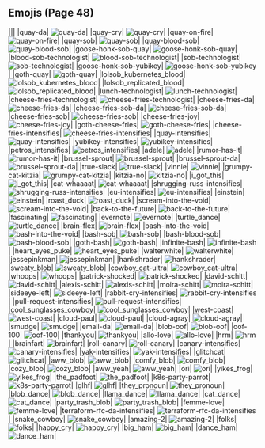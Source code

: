 
## Emojis (Page 48)
|||
|quay-da| ![quay-da](/output/quay-da.png)|
|quay-cry| ![quay-cry](/output/quay-cry.png)|
|quay-on-fire| ![quay-on-fire](/output/quay-on-fire.gif)|
|quay-sob| ![quay-sob](/output/quay-sob.png)|
|quay-blood-sob| ![quay-blood-sob](/output/quay-blood-sob.png)|
|goose-honk-sob-quay| ![goose-honk-sob-quay](/output/goose-honk-sob-quay.png)|
|blood-sob-technologist| ![blood-sob-technologist](/output/blood-sob-technologist.png)|
|sob-technologist| ![sob-technologist](/output/sob-technologist.png)|
|goose-honk-sob-yubikey| ![goose-honk-sob-yubikey](/output/goose-honk-sob-yubikey.png)|
|goth-quay| ![goth-quay](/output/goth-quay.png)|
|lolsob_kubernetes_blood| ![lolsob_kubernetes_blood](/output/lolsob_kubernetes_blood.png)|
|lolsob_replicated_blood| ![lolsob_replicated_blood](/output/lolsob_replicated_blood.png)|
|lunch-technologist| ![lunch-technologist](/output/lunch-technologist.png)|
|cheese-fries-technologist| ![cheese-fries-technologist](/output/cheese-fries-technologist.png)|
|cheese-fries-da| ![cheese-fries-da](/output/cheese-fries-da.png)|
|cheese-fries-sob-da| ![cheese-fries-sob-da](/output/cheese-fries-sob-da.png)|
|cheese-fries-sob| ![cheese-fries-sob](/output/cheese-fries-sob.png)|
|cheese-fries-joy| ![cheese-fries-joy](/output/cheese-fries-joy.png)|
|goth-cheese-fries| ![goth-cheese-fries](/output/goth-cheese-fries.png)|
|cheese-fries-intensifies| ![cheese-fries-intensifies](/output/cheese-fries-intensifies.gif)|
|quay-intensifies| ![quay-intensifies](/output/quay-intensifies.gif)|
|yubikey-intensifies| ![yubikey-intensifies](/output/yubikey-intensifies.gif)|
|petros_intensifies| ![petros_intensifies](/output/petros_intensifies.gif)|
|adele| ![adele](/output/adele.jpg)|
|rumor-has-it| ![rumor-has-it](/output/rumor-has-it)|
|brussel-sprout| ![brussel-sprout](/output/brussel-sprout.png)|
|brussel-sprout-da| ![brussel-sprout-da](/output/brussel-sprout-da.png)|
|true-slack| ![true-slack](/output/true-slack.png)|
|vinnie| ![vinnie](/output/vinnie.png)|
|grumpy-cat-kitzia| ![grumpy-cat-kitzia](/output/grumpy-cat-kitzia.jpg)|
|kitzia-no| ![kitzia-no](/output/kitzia-no.png)|
|i_got_this| ![i_got_this](/output/i_got_this.jpg)|
|cat-whaaaat| ![cat-whaaaat](/output/cat-whaaaat.png)|
|shrugging-russ-intensifies| ![shrugging-russ-intensifies](/output/shrugging-russ-intensifies.gif)|
|eu-intensifies| ![eu-intensifies](/output/eu-intensifies.gif)|
|einstein| ![einstein](/output/einstein.jpg)|
|roast_duck| ![roast_duck](/output/roast_duck.png)|
|scream-into-the-void| ![scream-into-the-void](/output/scream-into-the-void.gif)|
|back-to-the-future| ![back-to-the-future](/output/back-to-the-future.png)|
|fascinating| ![fascinating](/output/fascinating.jpg)|
|evernote| ![evernote](/output/evernote.png)|
|turtle_dance| ![turtle_dance](/output/turtle_dance.gif)|
|brain-flex| ![brain-flex](/output/brain-flex.png)|
|bash-into-the-void| ![bash-into-the-void](/output/bash-into-the-void.gif)|
|bash-sob| ![bash-sob](/output/bash-sob.png)|
|bash-blood-sob| ![bash-blood-sob](/output/bash-blood-sob.png)|
|goth-bash| ![goth-bash](/output/goth-bash.png)|
|infinite-bash| ![infinite-bash](/output/infinite-bash.gif)|
|heart_eyes_puke| ![heart_eyes_puke](/output/heart_eyes_puke.png)|
|walterwhite| ![walterwhite](/output/walterwhite.png)|
|jessepinkman| ![jessepinkman](/output/jessepinkman.png)|
|hankshrader| ![hankshrader](/output/hankshrader.png)|
|sweaty_blob| ![sweaty_blob](/output/sweaty_blob.png)|
|cowboy_cat-ultra| ![cowboy_cat-ultra](/output/cowboy_cat-ultra.png)|
|whoops| ![whoops](/output/whoops.jpg)|
|patrick-shocked| ![patrick-shocked](/output/patrick-shocked.jpg)|
|david-schitt| ![david-schitt](/output/david-schitt.png)|
|alexis-schitt| ![alexis-schitt](/output/alexis-schitt.png)|
|moira-schitt| ![moira-schitt](/output/moira-schitt.png)|
|sideeye-left| ![sideeye-left](/output/sideeye-left.png)|
|rabbit-cry-intensifies| ![rabbit-cry-intensifies](/output/rabbit-cry-intensifies.gif)|
|pull-request-intensifies| ![pull-request-intensifies](/output/pull-request-intensifies.gif)|
|cool_sunglasses_cowboy| ![cool_sunglasses_cowboy](/output/cool_sunglasses_cowboy.png)|
|west-coast| ![west-coast](/output/west-coast.png)|
|cloud-paul| ![cloud-paul](/output/cloud-paul.png)|
|cloud-agray| ![cloud-agray](/output/cloud-agray)|
|smudge| ![smudge](/output/smudge.png)|
|email-da| ![email-da](/output/email-da.png)|
|blob-oof| ![blob-oof](/output/blob-oof.png)|
|oof-100| ![oof-100](/output/oof-100.png)|
|thankyou| ![thankyou](/output/thankyou.png)|
|allo-love| ![allo-love](/output/allo-love.gif)|
|hrm| ![hrm](/output/hrm.png)|
|brainfart| ![brainfart](/output/brainfart.gif)|
|roll-canary| ![roll-canary](/output/roll-canary.gif)|
|canary-intensifies| ![canary-intensifies](/output/canary-intensifies.gif)|
|yak-intensifies| ![yak-intensifies](/output/yak-intensifies.gif)|
|glitchcat| ![glitchcat](/output/glitchcat.gif)|
|aww_blob| ![aww_blob](/output/aww_blob.png)|
|comfy_blob| ![comfy_blob](/output/comfy_blob.png)|
|cozy_blob| ![cozy_blob](/output/cozy_blob)|
|aww_yeah| ![aww_yeah](/output/aww_yeah.gif)|
|ori| ![ori](/output/ori.jpg)|
|yikes_frog| ![yikes_frog](/output/yikes_frog.png)|
|the_padfoot| ![the_padfoot](/output/the_padfoot.png)|
|k8s-party-parrot| ![k8s-party-parrot](/output/k8s-party-parrot.gif)|
|glhf| ![glhf](/output/glhf.png)|
|they_pronoun| ![they_pronoun](/output/they_pronoun.png)|
|blob_dance| ![blob_dance](/output/blob_dance.gif)|
|llama_dance| ![llama_dance](/output/llama_dance.gif)|
|cat_dance| ![cat_dance](/output/cat_dance.gif)|
|party_trash_blob| ![party_trash_blob](/output/party_trash_blob.gif)|
|femme-love| ![femme-love](/output/femme-love.gif)|
|terraform-rfc-da-intensifies| ![terraform-rfc-da-intensifies](/output/terraform-rfc-da-intensifies.gif)|
|snake_cowboy| ![snake_cowboy](/output/snake_cowboy.png)|
|amazing-2| ![amazing-2](/output/amazing-2)|
|folks| ![folks](/output/folks.gif)|
|happy_cry| ![happy_cry](/output/happy_cry.png)|
|big_ham| ![big_ham](/output/big_ham.gif)|
|dance_ham| ![dance_ham](/output/dance_ham.gif)|